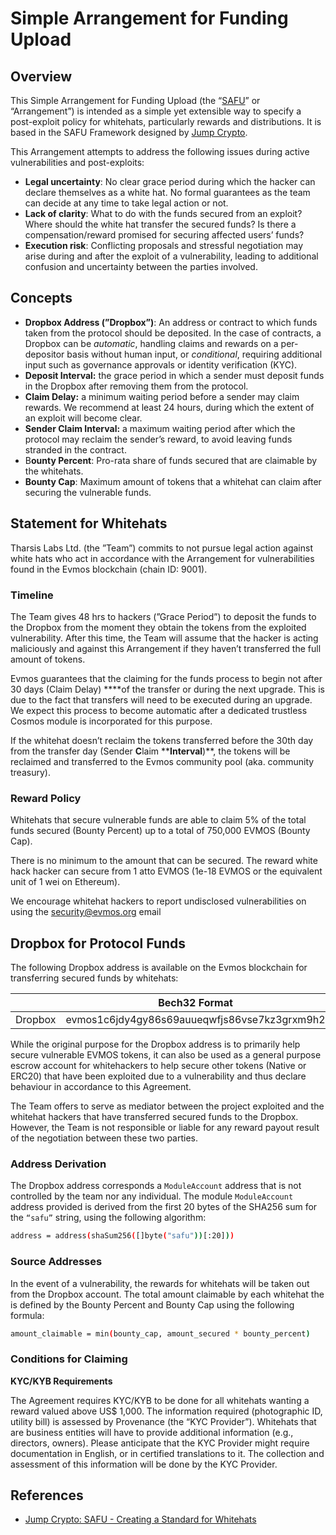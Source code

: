 # Simple Arrangement for Funding Upload

## Overview

This Simple Arrangement for Funding Upload (the “[SAFU](https://jumpcrypto.com/safu-creating-a-standard-for-whitehats/)” or “Arrangement”) is intended as a simple yet extensible way to specify a post-exploit policy for whitehats, particularly rewards and distributions. It is based in the SAFU Framework designed by [Jump Crypto](https://jumpcrypto.com/).

This Arrangement attempts to address the following issues during active vulnerabilities and post-exploits:

- **Legal uncertainty**: No clear grace period during which the hacker can declare themselves as a white hat. No formal guarantees as the team can decide at any time to take legal action or not.
- **Lack of clarity**: What to do with the funds secured from an exploit? Where should the white hat transfer the secured funds? Is there a compensation/reward promised for securing affected users’ funds?
- **Execution risk**: Conflicting proposals and stressful negotiation may arise during and after the exploit of a vulnerability, leading to additional confusion and uncertainty between the parties involved.

## Concepts

- **Dropbox Address (”Dropbox”)**: An address or contract to which funds taken from the protocol should be deposited. In the case of contracts, a Dropbox can be *automatic*, handling claims and rewards on a per-depositor basis without human input, or *conditional*, requiring additional input such as governance approvals or identity verification (KYC).
- **Deposit Interval:** the grace period in which a sender must deposit funds in the Dropbox after removing them from the protocol.
- **Claim Delay:** a minimum waiting period before a sender may claim rewards. We recommend at least 24 hours, during which the extent of an exploit will become clear.
- **Sender Claim Interval:** a maximum waiting period after which the protocol may reclaim the sender’s reward, to avoid leaving funds stranded in the contract.
- B**ounty Percent**: Pro-rata share of funds secured that are claimable by the whitehats.
- **Bounty Cap**: Maximum amount of tokens that a whitehat can claim after securing the vulnerable funds.

## Statement for Whitehats

Tharsis Labs Ltd. (the ”Team”) commits to not pursue legal action against white hats who act in accordance with the Arrangement for vulnerabilities found in the Evmos blockchain (chain ID: 9001).

### Timeline

The Team gives 48 hrs to hackers (”Grace Period”) to deposit the funds to the Dropbox from the moment they obtain the tokens from the exploited vulnerability. After this time, the Team will assume that the hacker is acting maliciously and against this Arrangement if they haven’t transferred the full amount of tokens.

Evmos guarantees that the claiming for the funds process to begin not after 30 days (Claim Delay) ****of the transfer or during the next upgrade. This is due to the fact that transfers will need to be executed during an upgrade. We expect this process to become automatic after a dedicated trustless Cosmos module is incorporated for this purpose.

If the whitehat doesn’t reclaim the tokens transferred before the 30th day from the transfer day (Sender **C**laim ****Interval**)**, the tokens will be reclaimed and transferred to the Evmos community pool (aka. community treasury).

### Reward Policy

Whitehats that secure vulnerable funds are able to claim 5% of the total funds secured (Bounty Percent) up to a total of 750,000 EVMOS (Bounty Cap).

There is no minimum to the amount that can be secured. The reward white hack hacker can secure from 1 atto EVMOS (1e-18 EVMOS or the equivalent unit of 1 wei on Ethereum).

We encourage whitehat hackers to report undisclosed vulnerabilities on using the [security@evmos.org](mailto:security@evmos.org) email

## Dropbox for Protocol Funds

The following Dropbox address is available on the Evmos blockchain for transferring secured funds by whitehats:

|         | Bech32 Format                                | Hex Format                                 |
| ------- | -------------------------------------------- | ------------------------------------------ |
| Dropbox | evmos1c6jdy4gy86s69auueqwfjs86vse7kz3grxm9h2 | 0xc6A4d255043ea1A2F79CC81c9940FA6433eb0A28 |

While the original purpose for the Dropbox address is to primarily help secure vulnerable EVMOS tokens, it can also be used as a general purpose escrow account for whitehackers to help secure other tokens (Native or ERC20) that have been exploited due to a vulnerability and thus declare behaviour in accordance to this Agreement.

The Team offers to serve as mediator between the project exploited and the whitehat hackers that have transferred secured funds to the Dropbox. However, the Team is not responsible or liable for any reward payout result of the negotiation between these two parties.

### Address Derivation

The Dropbox address corresponds a `ModuleAccount` address that is not controlled by the team nor any individual. The module `ModuleAccount` address provided is derived from the first 20 bytes of the SHA256 sum for the `“safu”` string, using the following algorithm:

```bash
address = address(shaSum256([]byte("safu"))[:20]))
```

### Source Addresses

In the event of a vulnerability, the rewards for whitehats will be taken out from the Dropbox account. The total amount claimable by each whitehat the is defined by the Bounty Percent and Bounty Cap using the following formula:

```bash
amount_claimable = min(bounty_cap, amount_secured * bounty_percent)
```

### Conditions for Claiming

**KYC/KYB Requirements**

The Agreement requires KYC/KYB to be done for all whitehats wanting a reward valued above US$ 1,000. The information required (photographic ID, utility bill) is assessed by Provenance (the “KYC Provider”). Whitehats that are business entities will have to provide additional information (e.g., directors, owners). Please anticipate that the KYC Provider might require documentation in English, or in certified translations to it. The collection and assessment of this information will be done by the KYC Provider.

## References

- [Jump Crypto: SAFU - Creating a Standard for Whitehats](https://jumpcrypto.com/safu-creating-a-standard-for-whitehats/)
